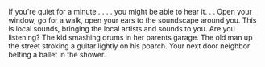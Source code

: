 If you're quiet for a minute . . . . you might be able to hear it. . .
Open your window, go for a walk, open your ears to the soundscape around you. 
This is local sounds, bringing the local artists and sounds to you. 
Are you listening?
The kid smashing drums in her parents garage.
The old man up the street stroking a guitar lightly on his poarch. 
Your next door neighbor belting a ballet in the shower. 